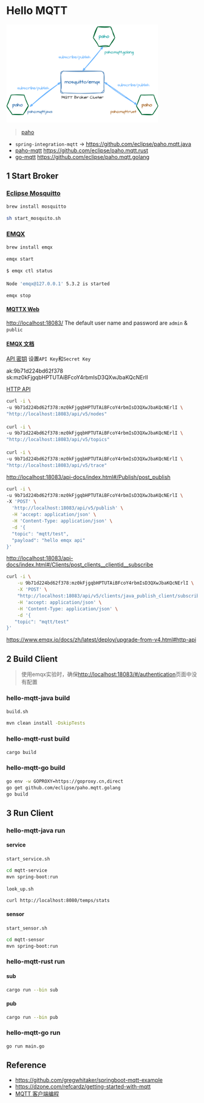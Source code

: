 # Hello MQTT

<img src="doc/hello-mqtt.drawio.png" alt="hello-mqtt" style="width:400px" />

> [paho](https://eclipse.dev/paho/)
>
- `spring-integration-mqtt` ->  <https://github.com/eclipse/paho.mqtt.java>
- [paho-mqtt](<https://crates.io/crates/paho-mqtt>) <https://github.com/eclipse/paho.mqtt.rust>
- [go-mqtt](github.com/eclipse/paho.mqtt.golang) <https://github.com/eclipse/paho.mqtt.golang>

## 1 Start Broker

### [Eclipse Mosquitto](https://mosquitto.org/)

```sh
brew install mosquitto
```

```sh
sh start_mosquito.sh
```

### [EMQX](https://github.com/emqx/emqx)

```sh
brew install emqx
```

```sh
emqx start
```

```sh
$ emqx ctl status

Node 'emqx@127.0.0.1' 5.3.2 is started
```

```sh
emqx stop
```

#### [MQTTX Web](https://mqttx.app/web)

<http://localhost:18083/> The default user name and password are `admin` & `public`

#### [EMQX 文档](https://www.emqx.io/docs/zh/latest/)

[API 密钥](http://localhost:18083/#/api-key) 设置`API Key`和`Secret Key`

ak:9b71d224bd62f378
sk:mz0kFjgqbHPTUTAiBFcoY4rbmIsD3QXwJbaKQcNErlI

[HTTP API](http://localhost:18083/api-docs/index.html)

```sh
curl -i \
-u 9b71d224bd62f378:mz0kFjgqbHPTUTAiBFcoY4rbmIsD3QXwJbaKQcNErlI \
"http://localhost:18083/api/v5/nodes"

curl -i \
-u 9b71d224bd62f378:mz0kFjgqbHPTUTAiBFcoY4rbmIsD3QXwJbaKQcNErlI \
"http://localhost:18083/api/v5/topics"

curl -i \
-u 9b71d224bd62f378:mz0kFjgqbHPTUTAiBFcoY4rbmIsD3QXwJbaKQcNErlI \
"http://localhost:18083/api/v5/trace"
```

<http://localhost:18083/api-docs/index.html#/Publish/post_publish>

```sh
curl -i \
-u 9b71d224bd62f378:mz0kFjgqbHPTUTAiBFcoY4rbmIsD3QXwJbaKQcNErlI \
-X 'POST' \
  'http://localhost:18083/api/v5/publish' \
  -H 'accept: application/json' \
  -H 'Content-Type: application/json' \
  -d '{
  "topic": "mqtt/test",
  "payload": "hello emqx api"
}'
```

<http://localhost:18083/api-docs/index.html#/Clients/post_clients__clientid__subscribe>

```sh
curl -i \
    -u 9b71d224bd62f378:mz0kFjgqbHPTUTAiBFcoY4rbmIsD3QXwJbaKQcNErlI \
    -X 'POST' \
    "http://localhost:18083/api/v5/clients/java_publish_client/subscribe" \
    -H 'accept: application/json' \
    -H 'Content-Type: application/json' \
    -d '{
   "topic": "mqtt/test"
}'
```

<https://www.emqx.io/docs/zh/latest/deploy/upgrade-from-v4.html#http-api>

## 2 Build Client

> 使用emqx实验时，确保<http://localhost:18083/#/authentication>页面中没有配置

### hello-mqtt-java build

`build.sh`

```sh
mvn clean install -DskipTests
```

### hello-mqtt-rust build

```sh
cargo build
```

### hello-mqtt-go build

```sh
go env -w GOPROXY=https://goproxy.cn,direct
go get github.com/eclipse/paho.mqtt.golang
go build
```

## 3 Run Client

### hello-mqtt-java run

#### service

`start_service.sh`

```sh
cd mqtt-service 
mvn spring-boot:run 
```

`look_up.sh`

```sh
curl http://localhost:8080/temps/stats
```

#### sensor

`start_sensor.sh`

```sh
cd mqtt-sensor 
mvn spring-boot:run 
```

### hello-mqtt-rust run

#### sub

```sh
cargo run --bin sub
```

#### pub

```sh
cargo run --bin pub
```

### hello-mqtt-go run

```sh
go run main.go
```

## Reference

- <https://github.com/gregwhitaker/springboot-mqtt-example>
- <https://dzone.com/refcardz/getting-started-with-mqtt>
- [MQTT 客户端编程](https://www.emqx.io/docs/zh/latest/tutorial/mqtt-programming.html)
